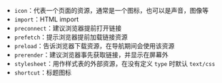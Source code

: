 - `icon`：代表一个页面的资源，通常是一个图标，也可以是声音，图像等
- `import`：HTML import
- `preconnect`：建议浏览器提前打开链接
- `prefetch`：提示浏览器提前加载链接资源
- `preload`：告诉浏览器下载资源，在导航期间会使用该资源
- `prerender`：建议浏览器事先获取链接，并显示在屏幕外
- `stylesheet`：用作样式表的外部资源，在没有定义 `type` 时默认 `text/css`
- `shortcut`：标题图标